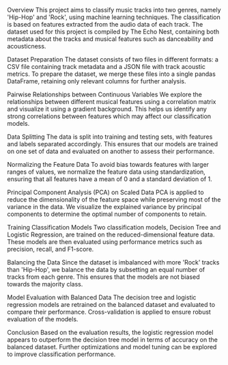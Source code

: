 Overview
This project aims to classify music tracks into two genres, namely 'Hip-Hop' and 'Rock', using machine learning techniques. The classification is based on features extracted from the audio data of each track. The dataset used for this project is compiled by The Echo Nest, containing both metadata about the tracks and musical features such as danceability and acousticness.

Dataset Preparation
The dataset consists of two files in different formats: a CSV file containing track metadata and a JSON file with track acoustic metrics. To prepare the dataset, we merge these files into a single pandas DataFrame, retaining only relevant columns for further analysis.

Pairwise Relationships between Continuous Variables
We explore the relationships between different musical features using a correlation matrix and visualize it using a gradient background. This helps us identify any strong correlations between features which may affect our classification models.

Data Splitting
The data is split into training and testing sets, with features and labels separated accordingly. This ensures that our models are trained on one set of data and evaluated on another to assess their performance.

Normalizing the Feature Data
To avoid bias towards features with larger ranges of values, we normalize the feature data using standardization, ensuring that all features have a mean of 0 and a standard deviation of 1.

Principal Component Analysis (PCA) on Scaled Data
PCA is applied to reduce the dimensionality of the feature space while preserving most of the variance in the data. We visualize the explained variance by principal components to determine the optimal number of components to retain.

Training Classification Models
Two classification models, Decision Tree and Logistic Regression, are trained on the reduced-dimensional feature data. These models are then evaluated using performance metrics such as precision, recall, and F1-score.

Balancing the Data
Since the dataset is imbalanced with more 'Rock' tracks than 'Hip-Hop', we balance the data by subsetting an equal number of tracks from each genre. This ensures that the models are not biased towards the majority class.

Model Evaluation with Balanced Data
The decision tree and logistic regression models are retrained on the balanced dataset and evaluated to compare their performance. Cross-validation is applied to ensure robust evaluation of the models.

Conclusion
Based on the evaluation results, the logistic regression model appears to outperform the decision tree model in terms of accuracy on the balanced dataset. Further optimizations and model tuning can be explored to improve classification performance.
